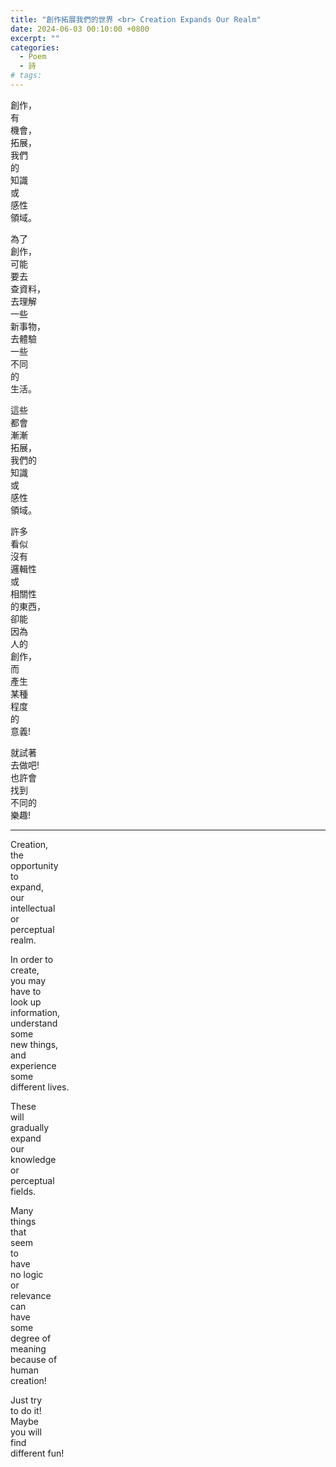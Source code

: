 ```yaml
---
title: "創作拓展我們的世界 <br> Creation Expands Our Realm"
date: 2024-06-03 00:10:00 +0800
excerpt: ""
categories:
  - Poem
  - 詩
# tags:
---
```


創作，  
有  
機會，  
拓展，  
我們  
的  
知識  
或  
感性  
領域。

為了  
創作，  
可能  
要去  
查資料，  
去理解  
一些  
新事物，  
去體驗  
一些  
不同  
的  
生活。

這些  
都會  
漸漸  
拓展，  
我們的  
知識  
或  
感性  
領域。

許多  
看似  
沒有  
邏輯性  
或  
相關性  
的東西，  
卻能  
因為  
人的  
創作，  
而  
產生  
某種  
程度  
的  
意義!

就試著  
去做吧!  
也許會  
找到  
不同的  
樂趣!

---

Creation,  
the  
opportunity  
to  
expand,  
our  
intellectual  
or  
perceptual  
realm.

In order to  
create,  
you may  
have to  
look up  
information,  
understand  
some  
new things,  
and  
experience  
some  
different lives.

These  
will  
gradually  
expand  
our  
knowledge  
or  
perceptual  
fields.

Many  
things  
that  
seem  
to  
have  
no logic  
or  
relevance  
can  
have  
some  
degree of  
meaning  
because of  
human  
creation!

Just try  
to do it!  
Maybe  
you will  
find  
different fun!
